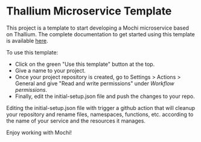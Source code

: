 Thallium Microservice Template
==============================

This project is a template to start developing a Mochi microservice based on Thallium.
The complete documentation to get started using this template is available
[here](https://mochi.readthedocs.io/en/latest/templates/02_thallium.html).

To use this template:
- Click on the green "Use this template" button at the top.
- Give a name to your project.
- Once your project repository is created, go to Settings > Actions > General and give "Read and write permissions" under *Workflow permissions*.
- Finally, edit the initial-setup.json file and push the changes to your repo.

Editing the initial-setup.json file with trigger a github action that will
cleanup your repository and rename files, namespaces, functions, etc. according
to the name of your service and the resources it manages.

Enjoy working with Mochi!

